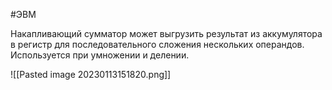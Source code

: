 #ЭВМ 

Накапливающий сумматор может выгрузить результат из аккумулятора в регистр для последовательного сложения нескольких операндов. Используется при умножении и делении.

![[Pasted image 20230113151820.png]]